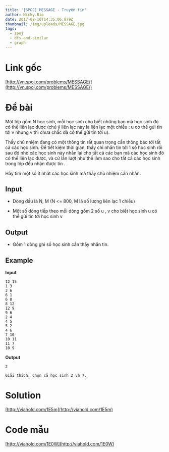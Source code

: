 ```yaml
---
title: '[SPOJ] MESSAGE - Truyền tin'
author: Nicky.Rio
date: 2017-08-10T14:35:06.879Z
thumbnail: /img/uploads/MESSAGE.jpg
tags:
  - spoj
  - dfs-and-similar
  - graph
---
```

# Link gốc
[http://vn.spoj.com/problems/MESSAGE/](http://vn.spoj.com/problems/MESSAGE/)
# Đề bài
Một lớp gồm N học sinh, mỗi học sinh cho biết những bạn mà học sinh đó có thể liên lạc được (chú ý liên lạc này là liên lạc một chiều : u có thể gửi tin tới v nhưng v thì chưa chắc đã có thể gửi tin tới u).

Thầy chủ nhiệm đang có một thông tin rất quan trọng cần thông báo tới tất cả các học sinh. Để tiết kiệm thời gian, thầy chỉ nhắn tin tới 1 số học sinh rồi sau đó nhờ các học sinh này nhắn lại cho tất cả các bạn mà các học sinh đó có thể liên lạc được, và cứ lần lượt như thế làm sao cho tất cả các học sinh trong lớp đều nhận được tin .

Hãy tìm một số ít nhất các học sinh mà thầy chủ nhiệm cần nhắn.

## Input

- Dòng đầu là N, M (N &lt;= 800, M là số lượng liên lạc 1 chiều)

- Một số dòng tiếp theo mỗi dòng gồm 2 số u , v cho biết học sinh u có thể gửi tin tới học sinh v

## Output

- Gồm 1 dòng ghi số học sinh cần thầy nhắn tin.

## Example
**Input**
```
12 15
1 3
3 6
6 1
6 8
8 12
12 9
9 6
2 4
4 5
5 2
4 6
7 10
10 11
11 7
10 9
```
**Output**
```
2

Giải thích: Chọn cả học sinh 2 và 7.
```

# Solution
[http://viahold.com/1E5m](http://viahold.com/1E5m)
# Code mẫu
[http://viahold.com/1E0W](http://viahold.com/1E0W)


